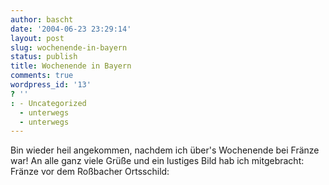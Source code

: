 ```yaml
---
author: bascht
date: '2004-06-23 23:29:14'
layout: post
slug: wochenende-in-bayern
status: publish
title: Wochenende in Bayern
comments: true
wordpress_id: '13'
? ''
: - Uncategorized
  - unterwegs
  - unterwegs
---
```


Bin wieder heil angekommen, nachdem ich über's Wochenende bei
Fränze war! An alle ganz viele Grüße und ein lustiges Bild hab ich
mitgebracht: Fränze vor dem Roßbacher Ortsschild:


